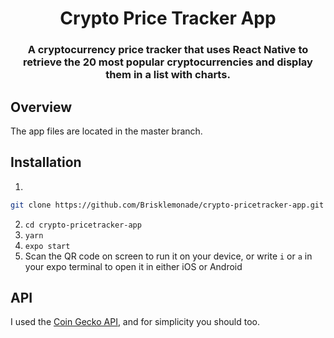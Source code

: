 <p align="center">
  <h1 align="center">Crypto Price Tracker App</h1>
  <h3 align="center">A cryptocurrency price tracker that uses React Native to retrieve the 20 most popular cryptocurrencies and display them in a list with charts.</h3>
</p>

## Overview
The app files are located in the master branch.

## Installation
1.
```bash
git clone https://github.com/Brisklemonade/crypto-pricetracker-app.git
```
2. `cd crypto-pricetracker-app`
3. `yarn`
4. `expo start`
5. Scan the QR code on screen to run it on your device, or write `i` or `a` in your expo terminal to open it in either iOS or Android

## API
I used the [Coin Gecko API](https://www.coingecko.com/en/api), and for simplicity you should too.
